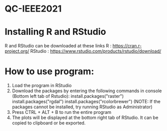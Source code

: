 # QC-IEEE2021

# Installing R and RStudio
R and RStudio can be downloaded at these links
R : https://cran.r-project.org/
RStudio : https://www.rstudio.com/products/rstudio/download/

# How to use program:
1. Load the program in RStudio
2. Download the packages by entering the following commands in console (Bottom left tab of Rstudio):
install.packages("raster")
install.packages("rgdal")
install.packages("rcolorbrewer")
(NOTE: If the packages cannot be installed, try running RStudio as Administrator)
3. Press CTRL + ALT + B to run the entire program
4. The plots will be displayed at the bottom right tab of RStudio. It can be copied to clipboard or be exported.
